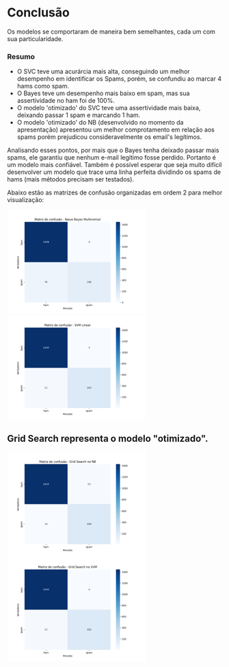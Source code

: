 # Conclusão

Os modelos se comportaram de maneira bem semelhantes, cada um com sua particularidade.

### Resumo
- O SVC teve uma acurárcia mais alta, conseguindo um melhor desempenho em identificar os Spams, porém, se confundiu ao marcar 4 hams como spam.
- O Bayes teve um desempenho mais baixo em spam, mas sua assertividade no ham foi de 100%.
- O modelo 'otimizado' do SVC teve uma assertividade mais baixa, deixando passar 1 spam e marcando 1 ham.
- O modelo 'otimizado' do NB (desenvolvido no momento da apresentação) apresentou um melhor comprotamento em relação aos spams porém prejudicou consideravelmente os email's legítimos.  

Analisando esses pontos, por mais que o Bayes tenha deixado passar mais spams, ele garantiu que nenhum e-mail legítimo fosse perdido. Portanto é um modelo mais confiável. 
Também é possível esperar que seja muito difícil desenvolver um modelo que trace uma linha perfeita dividindo os spams de hams (mais métodos precisam ser testados).


Abaixo estão as matrizes de confusão organizadas em ordem 2 para melhor visualização:

<img src='nb_model.png' width='325'>
<img src='svm_model.png' width='325'>
<br>

## Grid Search representa o modelo "otimizado".
<img src='grid_search_onNB.png' width='325'>

<img src='grid_search_OnSVM.png' width='325'>